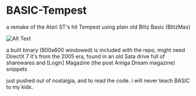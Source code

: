 # BASIC-Tempest
a remake of the Atari ST's hit Tempest using plain old Blitz Basic (BlitzMax)

![Alt Text](https://media.giphy.com/media/3o6Zt0Z8FqSfQpjCBW/giphy.gif)

a built binary (800x600 windowed) is included with the repo, might need DirectX 7
it's from the 2005 era, found in an old Sata drive full of sharewares and [Login] Magazine (the post Amiga Dream magazine) snippets

just pushed out of nostalgia, and to read the code. i will never teach BASIC to my kids.
